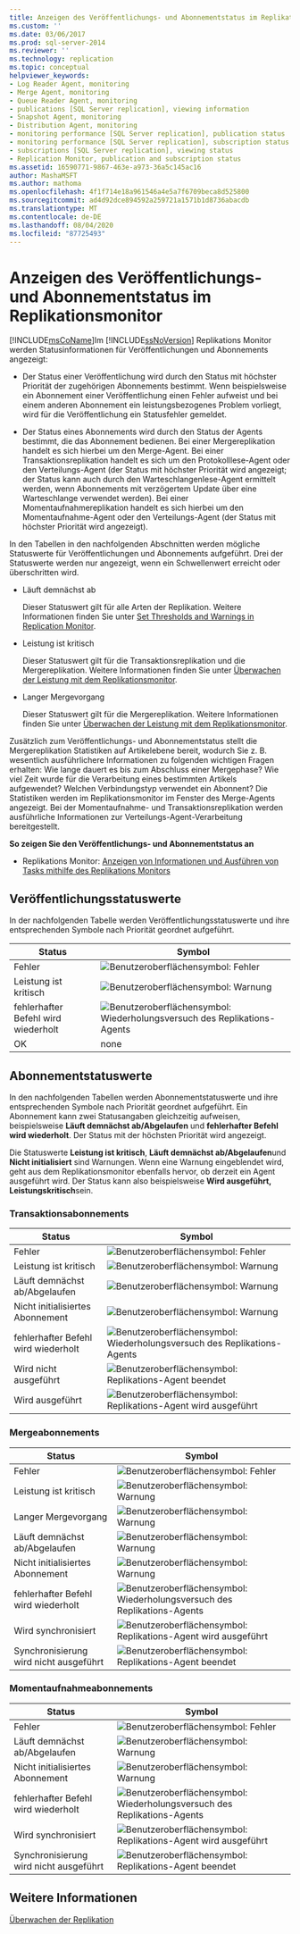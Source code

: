 ```yaml
---
title: Anzeigen des Veröffentlichungs- und Abonnementstatus im Replikationsmonitor | Microsoft-Dokumentation
ms.custom: ''
ms.date: 03/06/2017
ms.prod: sql-server-2014
ms.reviewer: ''
ms.technology: replication
ms.topic: conceptual
helpviewer_keywords:
- Log Reader Agent, monitoring
- Merge Agent, monitoring
- Queue Reader Agent, monitoring
- publications [SQL Server replication], viewing information
- Snapshot Agent, monitoring
- Distribution Agent, monitoring
- monitoring performance [SQL Server replication], publication status
- monitoring performance [SQL Server replication], subscription status
- subscriptions [SQL Server replication], viewing status
- Replication Monitor, publication and subscription status
ms.assetid: 16590771-9867-463e-a973-36a5c145ac16
author: MashaMSFT
ms.author: mathoma
ms.openlocfilehash: 4f1f714e18a961546a4e5a7f6709beca8d525800
ms.sourcegitcommit: ad4d92dce894592a259721a1571b1d8736abacdb
ms.translationtype: MT
ms.contentlocale: de-DE
ms.lasthandoff: 08/04/2020
ms.locfileid: "87725493"
---
```

# <a name="view-publication-and-subscription-status-in-replication-monitor"></a>Anzeigen des Veröffentlichungs- und Abonnementstatus im Replikationsmonitor
  [!INCLUDE[msCoName](../../../includes/msconame-md.md)]Im [!INCLUDE[ssNoVersion](../../../includes/ssnoversion-md.md)] Replikations Monitor werden Statusinformationen für Veröffentlichungen und Abonnements angezeigt:  
  
-   Der Status einer Veröffentlichung wird durch den Status mit höchster Priorität der zugehörigen Abonnements bestimmt. Wenn beispielsweise ein Abonnement einer Veröffentlichung einen Fehler aufweist und bei einem anderen Abonnement ein leistungsbezogenes Problem vorliegt, wird für die Veröffentlichung ein Statusfehler gemeldet.  
  
-   Der Status eines Abonnements wird durch den Status der Agents bestimmt, die das Abonnement bedienen. Bei einer Mergereplikation handelt es sich hierbei um den Merge-Agent. Bei einer Transaktionsreplikation handelt es sich um den Protokolllese-Agent oder den Verteilungs-Agent (der Status mit höchster Priorität wird angezeigt; der Status kann auch durch den Warteschlangenlese-Agent ermittelt werden, wenn Abonnements mit verzögertem Update über eine Warteschlange verwendet werden). Bei einer Momentaufnahmereplikation handelt es sich hierbei um den Momentaufnahme-Agent oder den Verteilungs-Agent (der Status mit höchster Priorität wird angezeigt).  
  
 In den Tabellen in den nachfolgenden Abschnitten werden mögliche Statuswerte für Veröffentlichungen und Abonnements aufgeführt. Drei der Statuswerte werden nur angezeigt, wenn ein Schwellenwert erreicht oder überschritten wird.  
  
-   Läuft demnächst ab  
  
     Dieser Statuswert gilt für alle Arten der Replikation. Weitere Informationen finden Sie unter [Set Thresholds and Warnings in Replication Monitor](set-thresholds-and-warnings-in-replication-monitor.md).  
  
-   Leistung ist kritisch  
  
     Dieser Statuswert gilt für die Transaktionsreplikation und die Mergereplikation. Weitere Informationen finden Sie unter [Überwachen der Leistung mit dem Replikationsmonitor](monitor-performance-with-replication-monitor.md).  
  
-   Langer Mergevorgang  
  
     Dieser Statuswert gilt für die Mergereplikation. Weitere Informationen finden Sie unter [Überwachen der Leistung mit dem Replikationsmonitor](monitor-performance-with-replication-monitor.md).  
  
 Zusätzlich zum Veröffentlichungs- und Abonnementstatus stellt die Mergereplikation Statistiken auf Artikelebene bereit, wodurch Sie z. B. wesentlich ausführlichere Informationen zu folgenden wichtigen Fragen erhalten: Wie lange dauert es bis zum Abschluss einer Mergephase? Wie viel Zeit wurde für die Verarbeitung eines bestimmten Artikels aufgewendet? Welchen Verbindungstyp verwendet ein Abonnent? Die Statistiken werden im Replikationsmonitor im Fenster des Merge-Agents angezeigt. Bei der Momentaufnahme- und Transaktionsreplikation werden ausführliche Informationen zur Verteilungs-Agent-Verarbeitung bereitgestellt.  
  
 **So zeigen Sie den Veröffentlichungs- und Abonnementstatus an**  
  
-   Replikations Monitor: [Anzeigen von Informationen und Ausführen von Tasks mithilfe des Replikations Monitors](view-information-and-perform-tasks-replication-monitor.md)
  
  
## <a name="publication-status-values"></a>Veröffentlichungsstatuswerte  
 In der nachfolgenden Tabelle werden Veröffentlichungsstatuswerte und ihre entsprechenden Symbole nach Priorität geordnet aufgeführt.  
  
|Status|Symbol|  
|------------|----------|  
|Fehler|![Benutzeroberflächensymbol: Fehler](../media/repl-icon-error.gif "Benutzeroberflächensymbol: Fehler")|  
|Leistung ist kritisch|![Benutzeroberflächensymbol: Warnung](../media/repl-icon-warn.gif "Benutzeroberflächensymbol: Warnung")|  
|fehlerhafter Befehl wird wiederholt|![Benutzeroberflächensymbol: Wiederholungsversuch des Replikations-Agents](../media/repl-icon-retry.gif "Benutzeroberflächensymbol: Wiederholungsversuch des Replikations-Agents")|  
|OK|none|  
  
## <a name="subscription-status-values"></a>Abonnementstatuswerte  
 In den nachfolgenden Tabellen werden Abonnementstatuswerte und ihre entsprechenden Symbole nach Priorität geordnet aufgeführt. Ein Abonnement kann zwei Statusangaben gleichzeitig aufweisen, beispielsweise **Läuft demnächst ab/Abgelaufen** und **fehlerhafter Befehl wird wiederholt**. Der Status mit der höchsten Priorität wird angezeigt.  
  
 Die Statuswerte **Leistung ist kritisch**, **Läuft demnächst ab/Abgelaufen**und **Nicht initialisiert** sind Warnungen. Wenn eine Warnung eingeblendet wird, geht aus dem Replikationsmonitor ebenfalls hervor, ob derzeit ein Agent ausgeführt wird. Der Status kann also beispielsweise **Wird ausgeführt, Leistungskritisch**sein.  
  
### <a name="transactional-subscriptions"></a>Transaktionsabonnements  
  
|Status|Symbol|  
|------------|----------|  
|Fehler|![Benutzeroberflächensymbol: Fehler](../media/repl-icon-error.gif "Benutzeroberflächensymbol: Fehler")|  
|Leistung ist kritisch|![Benutzeroberflächensymbol: Warnung](../media/repl-icon-warn.gif "Benutzeroberflächensymbol: Warnung")|  
|Läuft demnächst ab/Abgelaufen|![Benutzeroberflächensymbol: Warnung](../media/repl-icon-warn.gif "Benutzeroberflächensymbol: Warnung")|  
|Nicht initialisiertes Abonnement|![Benutzeroberflächensymbol: Warnung](../media/repl-icon-warn.gif "Benutzeroberflächensymbol: Warnung")|  
|fehlerhafter Befehl wird wiederholt|![Benutzeroberflächensymbol: Wiederholungsversuch des Replikations-Agents](../media/repl-icon-retry.gif "Benutzeroberflächensymbol: Wiederholungsversuch des Replikations-Agents")|  
|Wird nicht ausgeführt|![Benutzeroberflächensymbol: Replikations-Agent beendet](../media/repl-icon-stopped.gif "Benutzeroberflächensymbol: Replikations-Agent beendet")|  
|Wird ausgeführt|![Benutzeroberflächensymbol: Replikations-Agent wird ausgeführt](../media/repl-icon-running.gif "Benutzeroberflächensymbol: Replikations-Agent wird ausgeführt")|  
  
### <a name="merge-subscriptions"></a>Mergeabonnements  
  
|Status|Symbol|  
|------------|----------|  
|Fehler|![Benutzeroberflächensymbol: Fehler](../media/repl-icon-error.gif "Benutzeroberflächensymbol: Fehler")|  
|Leistung ist kritisch|![Benutzeroberflächensymbol: Warnung](../media/repl-icon-warn.gif "Benutzeroberflächensymbol: Warnung")|  
|Langer Mergevorgang|![Benutzeroberflächensymbol: Warnung](../media/repl-icon-warn.gif "Benutzeroberflächensymbol: Warnung")|  
|Läuft demnächst ab/Abgelaufen|![Benutzeroberflächensymbol: Warnung](../media/repl-icon-warn.gif "Benutzeroberflächensymbol: Warnung")|  
|Nicht initialisiertes Abonnement|![Benutzeroberflächensymbol: Warnung](../media/repl-icon-warn.gif "Benutzeroberflächensymbol: Warnung")|  
|fehlerhafter Befehl wird wiederholt|![Benutzeroberflächensymbol: Wiederholungsversuch des Replikations-Agents](../media/repl-icon-retry.gif "Benutzeroberflächensymbol: Wiederholungsversuch des Replikations-Agents")|  
|Wird synchronisiert|![Benutzeroberflächensymbol: Replikations-Agent wird ausgeführt](../media/repl-icon-running.gif "Benutzeroberflächensymbol: Replikations-Agent wird ausgeführt")|  
|Synchronisierung wird nicht ausgeführt|![Benutzeroberflächensymbol: Replikations-Agent beendet](../media/repl-icon-stopped.gif "Benutzeroberflächensymbol: Replikations-Agent beendet")|  
  
### <a name="snapshot-subscriptions"></a>Momentaufnahmeabonnements  
  
|Status|Symbol|  
|------------|----------|  
|Fehler|![Benutzeroberflächensymbol: Fehler](../media/repl-icon-error.gif "Benutzeroberflächensymbol: Fehler")|  
|Läuft demnächst ab/Abgelaufen|![Benutzeroberflächensymbol: Warnung](../media/repl-icon-warn.gif "Benutzeroberflächensymbol: Warnung")|  
|Nicht initialisiertes Abonnement|![Benutzeroberflächensymbol: Warnung](../media/repl-icon-warn.gif "Benutzeroberflächensymbol: Warnung")|  
|fehlerhafter Befehl wird wiederholt|![Benutzeroberflächensymbol: Wiederholungsversuch des Replikations-Agents](../media/repl-icon-retry.gif "Benutzeroberflächensymbol: Wiederholungsversuch des Replikations-Agents")|  
|Wird synchronisiert|![Benutzeroberflächensymbol: Replikations-Agent wird ausgeführt](../media/repl-icon-running.gif "Benutzeroberflächensymbol: Replikations-Agent wird ausgeführt")|  
|Synchronisierung wird nicht ausgeführt|![Benutzeroberflächensymbol: Replikations-Agent beendet](../media/repl-icon-stopped.gif "Benutzeroberflächensymbol: Replikations-Agent beendet")|  
  
## <a name="see-also"></a>Weitere Informationen  
 [Überwachen der Replikation](../monitoring-replication.md)  
  
  
